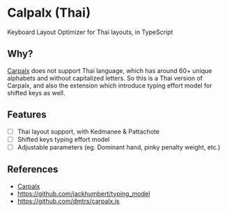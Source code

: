 # Calpalx (Thai)

Keyboard Layout Optimizer for Thai layouts, in TypeScript

## Why?

[Carpalx](http://mkweb.bcgsc.ca/carpalx) does not support Thai language, which has around 60+ unique alphabets and without capitalized letters.
So this is a Thai version of Carpalx, and also the extension which introduce typing effort model for shifted keys as well.

## Features

- [ ] Thai layout support, with Kedmanee & Pattachote
- [ ] Shifted keys typing effort model
- [ ] Adjustable parameters (eg. Dominant hand, pinky penalty weight, etc.)

## References

- [Carpalx](http://mkweb.bcgsc.ca/carpalx)
- <https://github.com/jackhumbert/typing_model>
- <https://github.com/dmtrs/carpalx.js>
